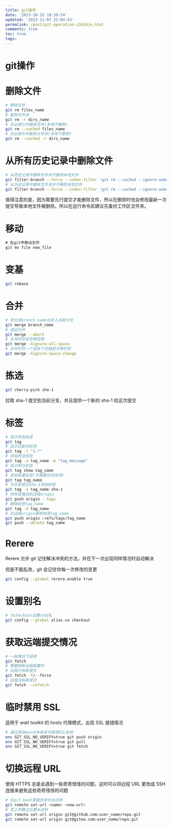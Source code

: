 ```yaml
---
title: git操作
date: '2023-10-25 18:39:54'
updated: '2023-11-07 22:04:43'
permalink: /post/git-operation-z1k24je.html
comments: true
toc: true
tags:
---
```




# git操作

# 删除文件

```bash
# 删除文件
git rm files_name
# 删除文件夹
git rm -r dirs_name
# 仅从索引中删除文件(本地不删除)
git rm --cached files_name
# 仅从索引中删除文件夹(本地不删除)
git rm --cached -r dirs_name
```

# 从所有历史记录中删除文件

```bash
# 从历史记录中删除文件并不删除本地文件
git filter-branch --force --index-filter 'git rm --cached --ignore-unmatch files_name' --prune-empty --tag-name-filter cat -- --all
# 从历史记录中删除文件夹并不删除本地文件
git filter-branch --force --index-filter 'git rm --cached --ignore-unmatch -r dirs_name' --prune-empty --tagname-filter cat -- --all
```

值得注意的是，因为需要先行提交才能删除文件，所以在删除时也会修改最新一次提交导致本地文件被删除。所以在运行命令前建议先备份工作区文件夹。

# 移动

```java
# 在git中移动文件
git mv file new_file
```

# 变基

```bash
git rebase
```

# 合并

```bash
# 将分支branch_name合并入当前分支
git merge branch_name
# 退出合并
git merge --abort
# 合并时完全忽略空格
git merge -Xignore-all-space
# 合并时将一个或多个空格视为等价的
git merge -Xignore-space-change
```

# 拣选

```bash
git cherry-pick sha-1
```

拉取 sha-1 提交到当前分支，并且提供一个新的 sha-1 给这次提交

# 标签

```bash
# 显示所有标签
git tag
# 显示匹配的标签
git tag -l "1.*"
# 添加附注标签
git tag -a tag_name -m "tag_message"
# 显示附注标签
git tag show tag_name
# 添加轻量标签(不需要任何选项)
git tag tag_name
# 为历史提交sha-1添加标签
git tag -a tag_name sha-1
# 将标签推送到远程origin
git push origin --tags
# 删除标签tag_name
git tag -d tag_name
# 在远程origin删除标签tag_name
git push origin :refs/tags/tag_name
git push --delete tag_name
```

# Rerere

Rerere 允许 git 记住解决冲突的方法，并在下一次出现同样情况时自动解决

但是不能乱改，git 会记住你每一次修改的变更

```bash
git config --global rerere.enable true
```

# 设置别名

```bash
# 为checkout设置co别名
git config --global alias.co checkout
```

# 获取远端提交情况

```bash
# 一般情况下适用
git fetch
# 需要刷新远程配置时
# 远程已有新提交
git fetch -f/--force
# 远程没有新提交
git fetch --refetch
```

# 临时禁用 SSL

适用于 watt toolkit 的 hosts 代理模式，出现 SSL 报错情况

```bash
# 通过添加env对本条命令禁用SSL校验
env GIT_SSL_NO_VERIFY=true git push origin
env GIT_SSL_NO_VERIFY=true git pull
env GIT_SSL_NO_VERIFY=true git fetch
```

# 切换远程 URL

使用 HTTPS 总是会遇到一些奇奇怪怪的问题，这时可以将远程 URL 更改成 SSH 连接来避免这些奇奇怪怪的问题

```bash
# 在git bash里面的命令长这样
git remote set-url <name> <new-url>
# 写上参数之后要长这样
git remote set-url origin git@github.com:user_name/repo.git
git remote set-url origin git@gitee.com:user_name/repo.git
```
